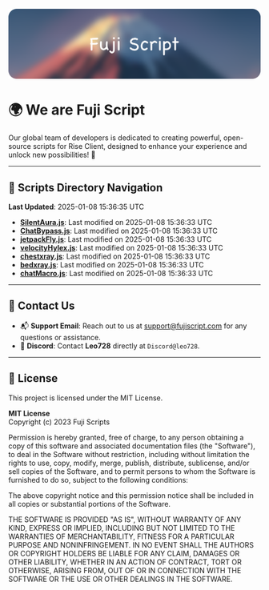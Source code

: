 ![Banner](.github/b.webp)

# 🌍 **We are Fuji Script**

Our global team of developers is dedicated to creating powerful, open-source scripts for Rise Client, designed to enhance your experience and unlock new possibilities! 🌟

---
<!-- SCRIPTS_NAVIGATION_START -->
## 📂 **Scripts Directory Navigation**

**Last Updated**: 2025-01-08 15:36:35 UTC

- **[SilentAura.js](scripts/SilentAura.js)**: Last modified on 2025-01-08 15:36:33 UTC
- **[ChatBypass.js](scripts/ChatBypass.js)**: Last modified on 2025-01-08 15:36:33 UTC
- **[jetpackFly.js](scripts/jetpackFly.js)**: Last modified on 2025-01-08 15:36:33 UTC
- **[velocityHylex.js](scripts/velocityHylex.js)**: Last modified on 2025-01-08 15:36:33 UTC
- **[chestxray.js](scripts/chestxray.js)**: Last modified on 2025-01-08 15:36:33 UTC
- **[bedxray.js](scripts/bedxray.js)**: Last modified on 2025-01-08 15:36:33 UTC
- **[chatMacro.js](scripts/chatMacro.js)**: Last modified on 2025-01-08 15:36:33 UTC

<!-- SCRIPTS_NAVIGATION_END -->

---

## 💬 **Contact Us**  
- 📬 **Support Email**: Reach out to us at [support@fujiscript.com](mailto:support@fujiscript.com) for any questions or assistance.  
- 💬 **Discord**: Contact **Leo728** directly at `Discord@leo728`.

---

## 📜 **License**

This project is licensed under the MIT License.  

**MIT License**  
Copyright (c) 2023 Fuji Scripts  

Permission is hereby granted, free of charge, to any person obtaining a copy of this software and associated documentation files (the "Software"), to deal in the Software without restriction, including without limitation the rights to use, copy, modify, merge, publish, distribute, sublicense, and/or sell copies of the Software, and to permit persons to whom the Software is furnished to do so, subject to the following conditions:  

The above copyright notice and this permission notice shall be included in all copies or substantial portions of the Software.  

THE SOFTWARE IS PROVIDED "AS IS", WITHOUT WARRANTY OF ANY KIND, EXPRESS OR IMPLIED, INCLUDING BUT NOT LIMITED TO THE WARRANTIES OF MERCHANTABILITY, FITNESS FOR A PARTICULAR PURPOSE AND NONINFRINGEMENT. IN NO EVENT SHALL THE AUTHORS OR COPYRIGHT HOLDERS BE LIABLE FOR ANY CLAIM, DAMAGES OR OTHER LIABILITY, WHETHER IN AN ACTION OF CONTRACT, TORT OR OTHERWISE, ARISING FROM, OUT OF OR IN CONNECTION WITH THE SOFTWARE OR THE USE OR OTHER DEALINGS IN THE SOFTWARE.  
